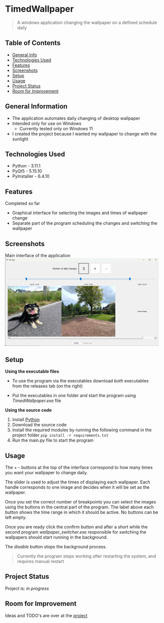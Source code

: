 # TimedWallpaper
> A windows application changing the wallpaper on a defined schedule daily

## Table of Contents
* [General Info](#general-information)
* [Technologies Used](#technologies-used)
* [Features](#features)
* [Screenshots](#screenshots)
* [Setup](#setup)
* [Usage](#usage)
* [Project Status](#project-status)
* [Room for Improvement](#room-for-improvement)
<!-- * [License](#license) -->


## General Information
- The application automates daily changing of desktop wallpaper
- Intended only for use on Windows
  - Currently tested only on Windows 11
- I created the project because I wanted my wallpaper to change with the sunlight


## Technologies Used
- Python - 3.11.1
- PyQt5 - 5.15.10
- PyInstaller - 6.4.10


## Features
Completed so far
- Graphical interface for selecting the images and times of wallpaper change
- Separate part of the program scheduling the changes and switching the wallpaper


## Screenshots
Main interface of the application
![Example screenshot](./screenshots/screenshot1.png)


## Setup
__Using the executable files__
- To use the program via the executables download _both_ executables from the releases tab (on the right)

- Put the executables in one folder and start the program using _TimedWallpaper.exe_ file

__Using the source code__
1. Install [Python](https://www.python.org/downloads/)
2. Download the source code
3. Install the required modules by running the following command in the project folder
`pip install -r requirements.txt`
4. Run the main.py file to start the program


## Usage
The + - buttons at the top of the interface correspond to how many times you want your wallpaper to change daily.

The slider is used to adjust the times of displaying each wallpaper. Each handle corresponds to one image and decides 
when it will be set as the wallpaper. 

Once you set the correct number of breakpoints you can select the images using the buttons 
in the central part of the program. The label above each button shows the time range in which it should be active.
No buttons can be left empty.

Once you are ready click the confirm button and after a short while the second program _wallpaper_switcher.exe_ 
responsible for switching the wallpapers should start running in the background.

The _disable_ button stops the background process. 

> Currently the program stops working after restarting the system, and requires manual restart

## Project Status
Project is: _in progress_


## Room for Improvement
Ideas and TODO's are over at the [project](https://github.com/users/Filip22022/projects/3)


<!-- Optional -->
<!-- ## License -->
<!-- This project is open source and available under the [... License](). -->
